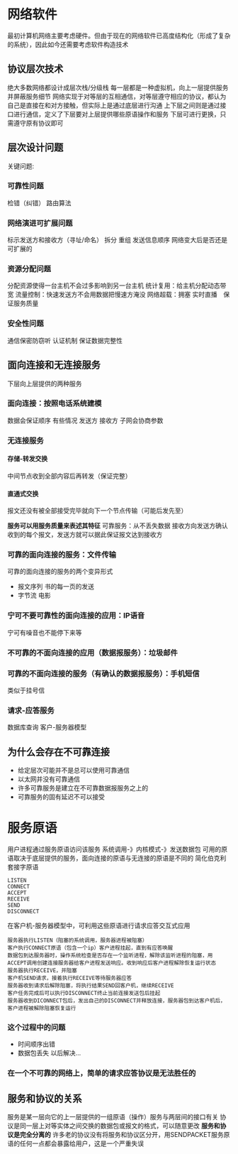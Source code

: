# 网络软件
最初计算机网络主要考虑硬件。但由于现在的网络软件已高度结构化（形成了复杂的系统），因此如今还需要考虑软件构造技术

## 协议层次技术
绝大多数网络都设计成层次栈/分级栈
每一层都是一种虚拟机，向上一层提供服务并屏蔽服务细节
网络实现于对等层的互相通信，对等层遵守相应的协议，都认为自己是直接在和对方接触，但实际上是通过底层进行沟通
上下层之间则是通过接口进行通信，定义了下层要对上层提供哪些原语操作和服务
下层可进行更换，只需遵守原有协议即可

## 层次设计问题
关键问题:
### 可靠性问题
检错（纠错）
路由算法

### 网络演进可扩展问题
标示发送方和接收方（寻址/命名）
拆分 重组 发送信息顺序
网络变大后是否还是可扩展的

### 资源分配问题
分配资源使得一台主机不会过多影响到另一台主机
统计复用：给主机分配动态带宽
流量控制：快速发送方不会用数据把慢速方淹没
网络超载：拥塞
实时直播　保证服务质量

### 安全性问题
通信保密防窃听
认证机制
保证数据完整性


## 面向连接和无连接服务
下层向上层提供的两种服务
### 面向连接：按照电话系统建模
数据会保证顺序
有些情况 发送方 接收方 子网会协商参数
### 无连接服务
#### 存储-转发交换
中间节点收到全部内容后再转发（保证完整）
#### 直通式交换
报文还没有被全部接受完毕就向下一个节点传输（可能后发先至）

**服务可以用服务质量来表述其特征**
可靠服务：从不丢失数据
接收方向发送方确认收到的每个报文，发送方就可以据此保证报文达到接收方

### 可靠的面向连接的服务：文件传输
可靠的面向连接的服务的两个变异形式
- 报文序列
		书的每一页的发送
- 字节流
		电影

### 宁可不要可靠性的面向连接的应用：IP语音
宁可有噪音也不能停下来等

### 不可靠的不面向连接的应用（数据报服务）：垃圾邮件

### 可靠的不面向连接的服务（有确认的数据报服务）：手机短信
类似于挂号信

### 请求-应答服务
数据库查询
客户-服务器模型

## 为什么会存在不可靠连接
- 给定层次可能并不是总可以使用可靠通信
- 以太网并没有可靠通信
- 许多可靠服务是建立在不可靠数据报服务之上的
- 可靠服务的固有延迟不可以接受

# 服务原语
用户进程通过服务原语访问该服务
系统调用-》内核模式-》发送数据包
可用的原语取决于底层提供的服务，面向连接的原语与无连接的原语是不同的
简化伯克利套接字原语
```
LISTEN
CONNECT
ACCEPT
RECEIVE
SEND 
DISCONNECT
```
在客户机-服务器模型中，可利用这些原语进行请求应答交互式应用
```
服务器执行LISTEN（阻塞的系统调用，服务器进程被阻塞）
客户执行CONNECT原语（包含一个ip）客户进程挂起，直到有应答唤醒
数据包到达服务器时，操作系统检查是否存在一个监听进程，解除该监听进程的阻塞，用ACCEPT调用创建连接服务器给客户进程发送响应。收到响应后客户进程解除恢复运行状态
服务器执行RECEIVE，并阻塞
客户机SEND请求，接着执行RECEIVE等待服务器应答
服务器收到请求后解除阻塞，将执行结果SEND回客户机，继续RECEIVE
客户任务完成后可以执行DISCONNECT终止当前连接发送包后挂起
服务器收到DICONNECT包后，发出自己的DISCONNECT并释放连接，服务器包到达客户机后，客户进程被解除阻塞恢复运行
```

### 这个过程中的问题
- 时间顺序出错
- 数据包丢失
以后解决...

### 在一个不可靠的网络上，简单的请求应答协议是无法胜任的

## 服务和协议的关系
服务是某一层向它的上一层提供的一组原语（操作）服务与两层间的接口有关
协议是同一层上对等实体之间交换的数据包或报文的格式，可以随意更改
**服务和协议是完全分离的**
许多老的协议没有将服务和协议区分开，用SENDPACKET服务原语的任何一点都会暴露给用户，这是一个严重失误














